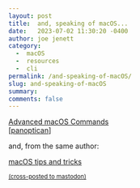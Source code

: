 ```yaml
---
layout: post
title:  and, speaking of macOS...
date:   2023-07-02 11:30:20 -0400
author: joe jenett
category:
  -  macOS
  -  resources
  -  cli
permalink: /and-speaking-of-macOS/
slug: and-speaking-of-macOS
summary: 
comments: false
---
```

<p><a title="Advanced macOS Commands" href="https://saurabhs.org/advanced-macos-commands">Advanced macOS Commands</a><br>[<a title="panoptican" href="https://pinboard.in/u:panoptican">panoptican</a>]</p>
<p>and, from the same author:</p>
<p><a title="macOS tips and tricks" href="https://saurabhs.org/macos-tips">macOS tips and tricks</a></p>
<p></p>
<a href="https://brid.gy/publish/mastodon"><small>(cross-posted to mastodon)</small></a>